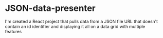 # JSON-data-presenter
I'm created a React project that pulls data from a JSON file URL that doesn't contain an id identifier and displaying it all on a data grid with multiple features 
